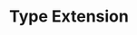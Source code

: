 ---
title: "Type Extension"
teaching: 10
exercises: 0
questions:
- "What is type extension?"
objectives:
- "How do you extend a type."
keypoints:
- "Type extension allows you to build upon an existing derived type to create a new derived type."
---
